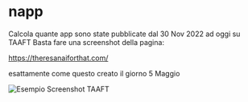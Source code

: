 # napp
Calcola quante app sono state pubblicate dal 30 Nov 2022 ad oggi su TAAFT
Basta fare una screenshot della pagina:

https://theresanaiforthat.com/ 

esattamente come questo creato il giorno 5 Maggio

![Esempio Screenshot TAAFT](./main/Esempio%20Screenshot%20TAAFT.png)
